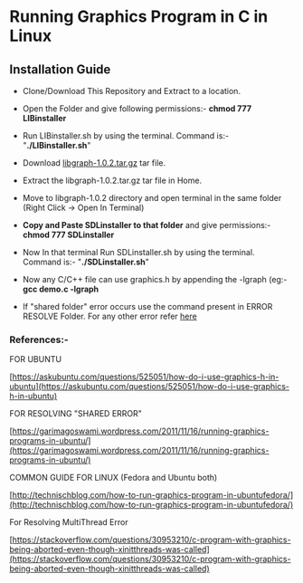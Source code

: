 # Running Graphics Program in C in Linux

## Installation Guide
* Clone/Download This Repository and Extract to a location.
* Open the Folder and give following permissions:- **chmod 777 LIBinstaller**
* Run LIBinstaller.sh by using the terminal. Command is:- "**./LIBinstaller.sh**"

* Download [libgraph-1.0.2.tar.gz](http://download.savannah.gnu.org/releases/libgraph/libgraph-1.0.2.tar.gz) tar file.
* Extract the libgraph-1.0.2.tar.gz tar file in Home.
* Move to libgraph-1.0.2 directory and open terminal in the same folder (Right Click -> Open In Terminal)

* **Copy and Paste SDLinstaller to that folder** and give permissions:- **chmod 777 SDLinstaller**
* Now In that terminal  Run SDLinstaller.sh by using the terminal. Command is:- "**./SDLinstaller.sh**"
* Now any C/C++ file can use graphics.h by appending the -lgraph (eg:- **gcc demo.c -lgraph** 

* If "shared folder" error occurs use the command present in ERROR RESOLVE Folder. For any other error refer [here](https://garimagoswami.wordpress.com/2011/11/16/running-graphics-programs-in-ubuntu/)

### References:-

FOR UBUNTU

[https://askubuntu.com/questions/525051/how-do-i-use-graphics-h-in-ubuntu](https://askubuntu.com/questions/525051/how-do-i-use-graphics-h-in-ubuntu)

FOR RESOLVING "SHARED ERROR"

[https://garimagoswami.wordpress.com/2011/11/16/running-graphics-programs-in-ubuntu/](https://garimagoswami.wordpress.com/2011/11/16/running-graphics-programs-in-ubuntu/)

COMMON GUIDE FOR LINUX (Fedora and Ubuntu both)

[http://technischblog.com/how-to-run-graphics-program-in-ubuntufedora/](http://technischblog.com/how-to-run-graphics-program-in-ubuntufedora/)

For Resolving MultiThread Error

[https://stackoverflow.com/questions/30953210/c-program-with-graphics-being-aborted-even-though-xinitthreads-was-called](https://stackoverflow.com/questions/30953210/c-program-with-graphics-being-aborted-even-though-xinitthreads-was-called)

